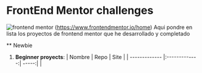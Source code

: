 # FrontEnd Mentor challenges

![frontend mentor](https://miro.medium.com/max/1400/0*cfYEyKU7fH1Vz37c.png) (https://www.frontendmentor.io/home)
Aqui pondre en lista los proyectos de frontend mentor que he desarrollado y completado

** Newbie

1. **Beginner proyects**:
    | Nombre    | Repo        | Site  |
    | ------------- |:-------------:| -----:|
    |
